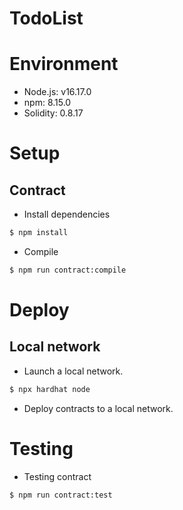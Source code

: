 # TodoList
# Environment
- Node.js: v16.17.0
- npm: 8.15.0
- Solidity: 0.8.17

# Setup
## Contract
- Install dependencies

```sh
$ npm install
```

- Compile

```sh
$ npm run contract:compile
```

# Deploy
## Local network
- Launch a local network.

```sh
$ npx hardhat node
```

- Deploy contracts to a local network.

# Testing
- Testing contract

```sh
$ npm run contract:test
```
